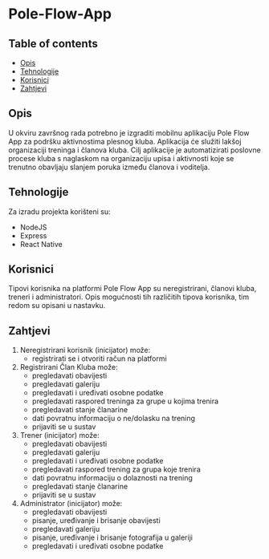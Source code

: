 # Pole-Flow-App

## Table of contents
* [Opis](#opis)
* [Tehnologije](#tehnologije)
* [Korisnici](#korisnici)
* [Zahtjevi](#zahtjevi)


## Opis
U okviru završnog rada potrebno je izgraditi mobilnu aplikaciju Pole Flow App za
podršku aktivnostima plesnog kluba. Aplikacija će služiti lakšoj organizaciji treninga
i članova kluba. Cilj aplikacije je automatizirati poslovne procese kluba s
naglaskom na organizaciju upisa i aktivnosti koje se trenutno obavljaju slanjem poruka
između članova i voditelja.
	
## Tehnologije
Za izradu projekta korišteni su:
* NodeJS
* Express
* React Native

## Korisnici
Tipovi korisnika na platformi Pole Flow App su neregistrirani, članovi kluba, treneri
i administratori. Opis mogućnosti tih različitih tipova korisnika, tim redom su
opisani u nastavku.
	
## Zahtjevi
1. Neregistrirani korisnik (inicijator) može:
	* registrirati se i otvoriti račun na platformi
2. Registrirani Član Kluba može:
	* pregledavati obavijesti
	* pregledavati galeriju
	* pregledavati i uređivati osobne podatke
	* pregledavati raspored treninga za grupe u kojima trenira
	* pregledavati stanje članarine
	* dati povratnu informaciju o ne/dolasku na trening
	* prijaviti se u sustav
3. Trener (inicijator) može:
	* pregledavati obavijesti
	* pregledavati galeriju
	* pregledavati i uređivati osobne podatke
	* pregledavati raspored trening za grupa koje trenira
	* dati povratnu informaciju o dolaznosti na trening
	* pregledavati stanje članarine
	* prijaviti se u sustav
4. Administrator (inicijator) može:
	* pregledavati obavijesti
	* pisanje, uređivanje i brisanje obavijesti
	* pregledavati galeriju
	* pisanje, uređivanje i brisanje fotografija u galeriji
	* pregledavati i uređivati osobne podatke

